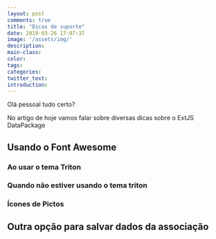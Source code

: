 ```yaml
---
layout: post
comments: true
title: "Dicas de suporte"
date: 2019-03-26 17:07:37
image: '/assets/img/'
description:
main-class:
color:
tags:
categories:
twitter_text:
introduction:
---
```

Olá pessoal tudo certo?

No artigo de hoje vamos falar sobre diversas dicas sobre o ExtJS DataPackage 

## Usando o Font Awesome

### Ao usar o tema Triton

### Quando não estiver usando o tema triton

### Ícones de Pictos

## Outra opção para salvar dados da associação